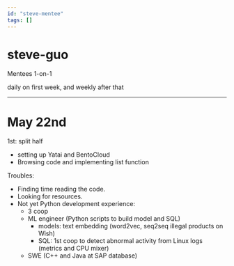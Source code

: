 ```yaml
---
id: "steve-mentee"
tags: []
---
```


# steve-guo

Mentees 1-on-1

daily on first week, and weekly after that

---

# May 22nd

1st: split half

- setting up Yatai and BentoCloud
- Browsing code and implementing list function

Troubles:

- Finding time reading the code.
- Looking for resources.
- Not yet Python development experience:
  - 3 coop
  - ML engineer (Python scripts to build model and SQL)
    - models: text embedding (word2vec, seq2seq illegal products on Wish)
    - SQL: 1st coop to detect abnormal activity from Linux logs (metrics and CPU
      mixer)
  - SWE (C++ and Java at SAP database)
